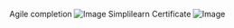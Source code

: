 Agile completion
![Image](https://github.com/user-attachments/assets/1c799c1f-7818-4f39-9e36-8bebc0d0c919)
Simplilearn Certificate
![Image](https://github.com/user-attachments/assets/2b95f428-253b-4d65-917c-247794e3c11d)
